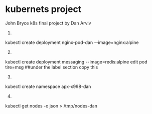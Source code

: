 # kubernets project 
John Bryce k8s final project
by Dan Arviv


1.
kubectl create deployment nginx-pod-dan --image=nginx:alpine

2.
kubectl create deployment messaging --image=redis:alpine
edit pod <pods name>
tire=msg ##under the label section copy this

3.
kubectl create namespace apx-x998-dan

4.
kubectl get nodes -o json > /tmp/nodes-dan
